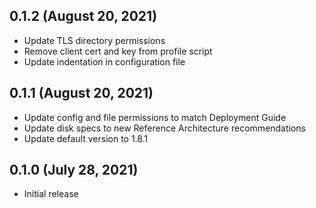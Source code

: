 ## 0.1.2 (August 20, 2021)

* Update TLS directory permissions
* Remove client cert and key from profile script
* Update indentation in configuration file

## 0.1.1 (August 20, 2021)

* Update config and file permissions to match Deployment Guide
* Update disk specs to new Reference Architecture recommendations
* Update default version to 1.8.1

## 0.1.0 (July 28, 2021)

* Initial release
